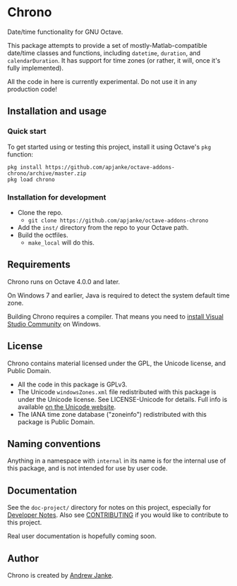 Chrono
======

Date/time functionality for GNU Octave.

This package attempts to provide a set of mostly-Matlab-compatible date/time classes and functions, including `datetime`, `duration`, and `calendarDuration`. It has support for time zones (or rather, it will, once it's fully implemented).

All the code in here is currently experimental. Do not use it in any production code!

## Installation and usage

### Quick start

To get started using or testing this project, install it using Octave's `pkg` function:

```
pkg install https://github.com/apjanke/octave-addons-chrono/archive/master.zip
pkg load chrono
```

### Installation for development

* Clone the repo.
  * `git clone https://github.com/apjanke/octave-addons-chrono`
* Add the `inst/` directory from the repo to your Octave path.
* Build the octfiles.
  * `make_local` will do this.

## Requirements

Chrono runs on Octave 4.0.0 and later.

On Windows 7 and earlier, Java is required to detect the system default time zone.

Building Chrono requires a compiler. That means you need to [install Visual Studio
Community](https://visualstudio.microsoft.com/downloads/) on Windows.

## License

Chrono contains material licensed under the GPL, the Unicode license, and Public Domain.

* All the code in this package is GPLv3.
* The Unicode `windowsZones.xml` file redistributed with this package is under the Unicode license. See LICENSE-Unicode for details. Full info is available [on the Unicode website](http://www.unicode.org/copyright.html).
* The IANA time zone database ("zoneinfo") redistributed with this package is Public Domain.

## Naming conventions

Anything in a namespace with `internal` in its name is for the internal use of this package, and is not intended for use by user code.

## Documentation

See the `doc-project/` directory for notes on this project, especially for [Developer Notes](doc-project/Developer-Notes.md). Also see [CONTRIBUTING](CONTRIBUTING.md) if you would like to contribute to this project.

Real user documentation is hopefully coming soon.

## Author

Chrono is created by [Andrew Janke](https://apjanke.net).
